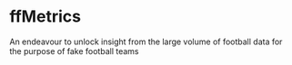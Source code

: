 ffMetrics
=========

An endeavour to unlock insight from the large volume of football data for the purpose of fake football teams 
